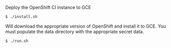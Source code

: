 Deploy the OpenShift CI instance to GCE

    $ ./install.sh

Will download the appropriate version of OpenShift and install it to
GCE. You must populate the data directory with the appropriate secret
data.

    $ ./run.sh
